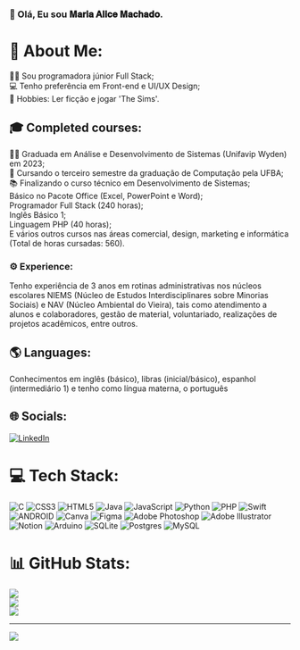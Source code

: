 ### 👋 Olá, Eu sou 𝐌𝐚𝐫𝐢𝐚 𝐀𝐥𝐢𝐜𝐞 𝐌𝐚𝐜𝐡𝐚𝐝𝐨. 

# 💫 About Me:
👩‍💻 Sou programadora júnior Full Stack;<br>💻 Tenho preferência em Front-end e UI/UX Design;<br>🧩 Hobbies: Ler ficção e jogar 'The Sims'.

## 🎓 Completed courses:
👩‍🎓 Graduada em Análise e Desenvolvimento de Sistemas (Unifavip Wyden) em 2023;<br>💼 Cursando o terceiro semestre da graduação de Computação pela UFBA;<br>📚 Finalizando o curso técnico em Desenvolvimento de Sistemas;<br>Básico no Pacote Office (Excel, PowerPoint e Word);<br>Programador Full Stack (240 horas);<br>Inglês Básico 1; <br>Linguagem PHP (40 horas);<br>E vários outros cursos nas áreas comercial, design, marketing e informática (Total de horas cursadas: 560).

### ⚙ Experience:
Tenho experiência de 3 anos em rotinas administrativas nos núcleos escolares NIEMS (Núcleo de Estudos Interdisciplinares sobre Minorias Sociais) e NAV (Núcleo Ambiental do Vieira), tais como atendimento a alunos e colaboradores, gestão de material, voluntariado, realizações de projetos acadêmicos, entre outros.

## 🌎 Languages:
Conhecimentos em inglês (básico), libras (inicial/básico), espanhol (intermediário 1) e tenho como língua materna, o português

## 🌐 Socials:
[![LinkedIn](https://img.shields.io/badge/LinkedIn-%230077B5.svg?logo=linkedin&logoColor=white)](https://linkedin.com/in/mariaamachado) 

# 💻 Tech Stack:
![C](https://img.shields.io/badge/c-%2300599C.svg?style=for-the-badge&logo=c&logoColor=white) ![CSS3](https://img.shields.io/badge/css3-%231572B6.svg?style=for-the-badge&logo=css3&logoColor=white) ![HTML5](https://img.shields.io/badge/html5-%23E34F26.svg?style=for-the-badge&logo=html5&logoColor=white) ![Java](https://img.shields.io/badge/java-%23ED8B00.svg?style=for-the-badge&logo=java&logoColor=white) ![JavaScript](https://img.shields.io/badge/javascript-%23323330.svg?style=for-the-badge&logo=javascript&logoColor=%23F7DF1E) ![Python](https://img.shields.io/badge/python-3670A0?style=for-the-badge&logo=python&logoColor=ffdd54) ![PHP](https://img.shields.io/badge/php-%23777BB4.svg?style=for-the-badge&logo=php&logoColor=white) ![Swift](https://img.shields.io/badge/swift-F54A2A?style=for-the-badge&logo=swift&logoColor=white) ![ANDROID](https://img.shields.io/badge/android-%2320232a.svg?style=for-the-badge&logo=android&logoColor=%a4c639) ![Canva](https://img.shields.io/badge/Canva-%2300C4CC.svg?style=for-the-badge&logo=Canva&logoColor=white) 	![Figma](https://img.shields.io/badge/figma-%23F24E1E.svg?style=for-the-badge&logo=figma&logoColor=white) ![Adobe Photoshop](https://img.shields.io/badge/adobephotoshop-%2331A8FF.svg?style=for-the-badge&logo=adobephotoshop&logoColor=white) ![Adobe Illustrator](https://img.shields.io/badge/adobeillustrator-%23FF9A00.svg?style=for-the-badge&logo=adobeillustrator&logoColor=white) ![Notion](https://img.shields.io/badge/Notion-%23000000.svg?style=for-the-badge&logo=notion&logoColor=white) ![Arduino](https://img.shields.io/badge/-Arduino-00979D?style=for-the-badge&logo=Arduino&logoColor=white) ![SQLite](https://img.shields.io/badge/sqlite-%2307405e.svg?style=for-the-badge&logo=sqlite&logoColor=white) ![Postgres](https://img.shields.io/badge/postgres-%23316192.svg?style=for-the-badge&logo=postgresql&logoColor=white) ![MySQL](https://img.shields.io/badge/mysql-%2300f.svg?style=for-the-badge&logo=mysql&logoColor=white)
# 📊 GitHub Stats:
![](https://github-readme-stats.vercel.app/api?username=MaaMachado&theme=react&hide_border=false&include_all_commits=true&count_private=true)<br/>
![](https://github-readme-streak-stats.herokuapp.com/?user=MaaMachado&theme=react&hide_border=false)<br/>
![](https://github-readme-stats.vercel.app/api/top-langs/?username=MaaMachado&theme=react&hide_border=false&include_all_commits=true&count_private=true&layout=compact)

---
[![](https://visitcount.itsvg.in/api?id=MaaMachado&icon=1&color=1)](https://visitcount.itsvg.in)

<!-- Proudly created with GPRM ( https://gprm.itsvg.in ) -->
